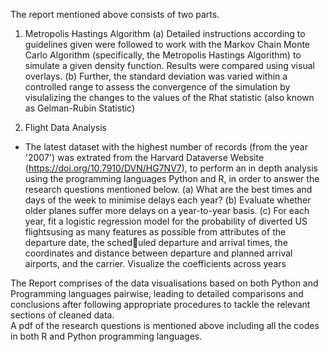 The report mentioned above consists of two parts.

01. Metropolis Hastings Algorithm
      (a) Detailed instructions according to guidelines given were followed to work with the Markov Chain Monte Carlo Algorithm (specifically, the Metropolis Hastings Algorithm) to simulate a given density function. Results were compared using visual overlays.
      (b) Further, the standard deviation was varied within a controlled range to assess the convergence of the simulation by visulalizing the changes to the values of the Rhat statistic (also known as Gelman-Rubin Statistic) 

02. Flight Data Analysis 
  - The latest dataset with the highest number of records (from the year '2007') was extrated from the Harvard Dataverse Website (https://doi.org/10.7910/DVN/HG7NV7), to perform an in depth analysis using the programming languages Python and R, in order to answer the research questions mentioned below.
      (a) What are the best times and days of the week to minimise delays each year?
      (b) Evaluate whether older planes suffer more delays on a year-to-year basis.
      (c) For each year, fit a logistic regression model for the probability of diverted US flightsusing as many features as possible from attributes of the departure date, the scheduled departure and arrival times, the coordinates and distance between departure and planned arrival airports, and the carrier. Visualize the coefficients across years

The Report comprises of the data visualisations based on both Python and Programming languages pairwise, leading to detailed comparisons and conclusions after following appropriate procedures to tackle the relevant sections of cleaned data.  
A pdf of the research questions is mentioned above including all the codes in both R and Python programming languages.
